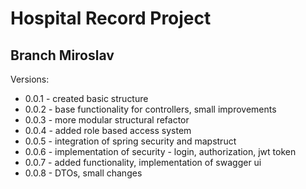 # Hospital Record Project


## Branch Miroslav

Versions: 
* 0.0.1 - created basic structure
* 0.0.2 - base functionality for controllers, small improvements
* 0.0.3 - more modular structural refactor 
* 0.0.4 - added role based access system
* 0.0.5 - integration of spring security and mapstruct
* 0.0.6 - implementation of security - login, authorization, jwt token
* 0.0.7 - added functionality, implementation of swagger ui
* 0.0.8 - DTOs, small changes
